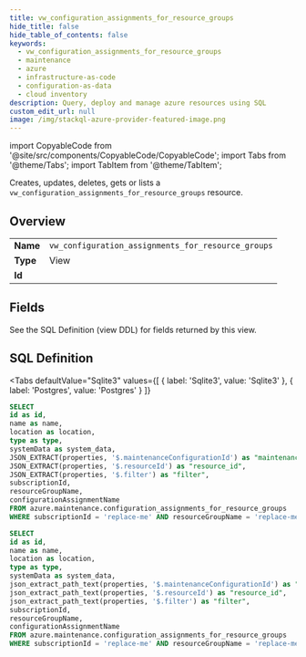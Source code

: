 ```yaml
--- 
title: vw_configuration_assignments_for_resource_groups
hide_title: false
hide_table_of_contents: false
keywords:
  - vw_configuration_assignments_for_resource_groups
  - maintenance
  - azure
  - infrastructure-as-code
  - configuration-as-data
  - cloud inventory
description: Query, deploy and manage azure resources using SQL
custom_edit_url: null
image: /img/stackql-azure-provider-featured-image.png
---
```


import CopyableCode from '@site/src/components/CopyableCode/CopyableCode';
import Tabs from '@theme/Tabs';
import TabItem from '@theme/TabItem';

Creates, updates, deletes, gets or lists a <code>vw_configuration_assignments_for_resource_groups</code> resource.

## Overview
<table><tbody>
<tr><td><b>Name</b></td><td><code>vw_configuration_assignments_for_resource_groups</code></td></tr>
<tr><td><b>Type</b></td><td>View</td></tr>
<tr><td><b>Id</b></td><td><CopyableCode code="azure.maintenance.vw_configuration_assignments_for_resource_groups" /></td></tr>
</tbody></table>

## Fields

See the SQL Definition (view DDL) for fields returned by this view.

## SQL Definition

<Tabs
defaultValue="Sqlite3"
values={[
{ label: 'Sqlite3', value: 'Sqlite3' },
{ label: 'Postgres', value: 'Postgres' }
]}
>
<TabItem value="Sqlite3">

```sql
SELECT
id as id,
name as name,
location as location,
type as type,
systemData as system_data,
JSON_EXTRACT(properties, '$.maintenanceConfigurationId') as "maintenance_configuration_id",
JSON_EXTRACT(properties, '$.resourceId') as "resource_id",
JSON_EXTRACT(properties, '$.filter') as "filter",
subscriptionId,
resourceGroupName,
configurationAssignmentName
FROM azure.maintenance.configuration_assignments_for_resource_groups
WHERE subscriptionId = 'replace-me' AND resourceGroupName = 'replace-me' AND configurationAssignmentName = 'replace-me';
```

</TabItem>
<TabItem value="Postgres">

```sql
SELECT
id as id,
name as name,
location as location,
type as type,
systemData as system_data,
json_extract_path_text(properties, '$.maintenanceConfigurationId') as "maintenance_configuration_id",
json_extract_path_text(properties, '$.resourceId') as "resource_id",
json_extract_path_text(properties, '$.filter') as "filter",
subscriptionId,
resourceGroupName,
configurationAssignmentName
FROM azure.maintenance.configuration_assignments_for_resource_groups
WHERE subscriptionId = 'replace-me' AND resourceGroupName = 'replace-me' AND configurationAssignmentName = 'replace-me';
```

</TabItem>
</Tabs>
